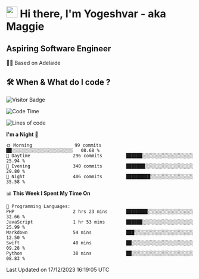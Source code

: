 <h1><img src="https://emojis.slackmojis.com/emojis/images/1531849430/4246/blob-sunglasses.gif?1531849430" width="30"/> Hi there, I'm Yogeshvar - aka Maggie</h1>

## Aspiring Software Engineer
🏂🏻  Based on Adelaide 

## 🛠 When & What do I code ?  

![Visitor Badge](https://visitor-badge.feriirawann.repl.co?username=yogeshvar&repo=yogeshvar&label=Visitors&style=plastic&color=%23457BFF&contentType=svg)

<!--START_SECTION:waka-->
![Code Time](http://img.shields.io/badge/Code%20Time-2%2C421%20hrs%2054%20mins-blue)

![Lines of code](https://img.shields.io/badge/From%20Hello%20World%20I%27ve%20Written-4.0%20million%20lines%20of%20code-blue)

**I'm a Night 🦉** 

```text
🌞 Morning                99 commits          ██░░░░░░░░░░░░░░░░░░░░░░░   08.68 % 
🌆 Daytime                296 commits         ██████░░░░░░░░░░░░░░░░░░░   25.94 % 
🌃 Evening                340 commits         ███████░░░░░░░░░░░░░░░░░░   29.80 % 
🌙 Night                  406 commits         █████████░░░░░░░░░░░░░░░░   35.58 % 
```


📊 **This Week I Spent My Time On** 

```text
💬 Programming Languages: 
PHP                      2 hrs 23 mins       ████████░░░░░░░░░░░░░░░░░   32.66 % 
JavaScript               1 hr 53 mins        ██████░░░░░░░░░░░░░░░░░░░   25.99 % 
Markdown                 54 mins             ███░░░░░░░░░░░░░░░░░░░░░░   12.50 % 
Swift                    40 mins             ██░░░░░░░░░░░░░░░░░░░░░░░   09.28 % 
Python                   38 mins             ██░░░░░░░░░░░░░░░░░░░░░░░   08.83 % 
```


 Last Updated on 17/12/2023 16:19:05 UTC
<!--END_SECTION:waka-->
